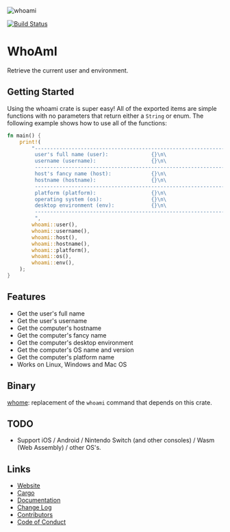 ![whoami](https://aldarobot.plopgrizzly.com/whoami/icon.svg)

[![Build Status](https://travis-ci.com/Aldarobot/whoami.svg?branch=master)](https://travis-ci.com/Aldarobot/whoami)

# WhoAmI
Retrieve the current user and environment.

## Getting Started
Using the whoami crate is super easy!  All of the exported items are simple functions with no parameters that return either a `String` or enum.  The following example shows how to use all of the functions:

```rust
fn main() {
    print!(
        "--------------------------------------------------------------------------------\n\
         user's full name (user):              {}\n\
         username (username):                  {}\n\
         --------------------------------------------------------------------------------\n\
         host's fancy name (host):             {}\n\
         hostname (hostname):                  {}\n\
         --------------------------------------------------------------------------------\n\
         platform (platform):                  {}\n\
         operating system (os):                {}\n\
         desktop environment (env):            {}\n\
         --------------------------------------------------------------------------------\n\
         ",
        whoami::user(),
        whoami::username(),
        whoami::host(),
        whoami::hostname(),
        whoami::platform(),
        whoami::os(),
        whoami::env(),
    );
}
```

## Features
* Get the user's full name
* Get the user's username
* Get the computer's hostname
* Get the computer's fancy name
* Get the computer's desktop environment
* Get the computer's OS name and version
* Get the computer's platform name
* Works on Linux, Windows and Mac OS

## Binary
[whome](https://crates.io/crates/whome): replacement of the `whoami` command that depends on this crate.

## TODO
* Support iOS / Android / Nintendo Switch (and other consoles) / Wasm (Web Assembly) / other OS's.

## Links
* [Website](https://aldarobot.plopgrizzly.com/whoami)
* [Cargo](https://crates.io/crates/whoami)
* [Documentation](https://docs.rs/whoami)
* [Change Log](https://aldarobot.plopgrizzly.com/whoami/CHANGELOG)
* [Contributors](https://aldarobot.plopgrizzly.com/whoami/CONTRIBUTORS)
* [Code of Conduct](https://aldarobot.plopgrizzly.com/whoami/CODEOFCONDUCT)
